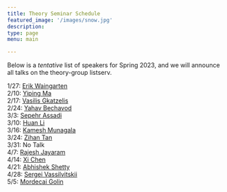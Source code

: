 ```yaml
---
title: Theory Seminar Schedule
featured_image: '/images/snow.jpg'
description:
type: page
menu: main

---
```


Below is a *tentative* list of speakers for Spring 2023, and we will announce all talks on the theory-group listserv.
<!-- In markdown, 2 spaces at end of line is for newline, thus the trailing whitespace -->
1/27: [Erik Waingarten](https://sites.google.com/site/erikwaing/home)  
2/10: [Yiping Ma](https://www.seas.upenn.edu/~yipingma/)  
2/17: [Vasilis Gkatzelis](https://www.cs.drexel.edu/~gkatz/)  
2/24: [Yahav Bechavod](https://yahavbe.github.io/)  
3/3: [Sepehr Assadi](https://sepehr.assadi.info/)  
3/10: [Huan Li](https://huanli.me/)  
3/16: [Kamesh Munagala](https://www.kameshmunagala.org/)  
3/24: [Zihan Tan](https://sites.google.com/view/zihantan)  
3/31: No Talk  
4/7: [Rajesh Jayaram](https://rajeshjayaram.com/)  
4/14: [Xi Chen](https://www.cs.columbia.edu/~xichen/Welcome.html)  
4/21: [Abhishek Shetty](https://ashettyv.github.io/)  
4/28: [Sergei Vassilvitskii](https://theory.stanford.edu/~sergei/)  
5/5: [Mordecai Golin](https://home.cse.ust.hk/~golin/)  
<!-- 4/21: [Surbhi Goel](https://www.surbhigoel.com/) -->  
